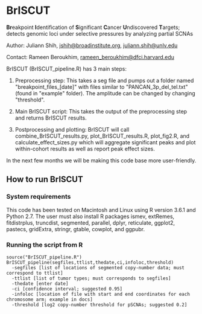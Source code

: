 # BrISCUT
**Br**eakpoint **I**dentification of **S**ignificant **C**ancer **U**ndiscovered **T**argets; detects genomic loci under selective pressures by analyzing partial SCNAs

Author: Juliann Shih, jshih@broadinstitute.org, juliann.shih@unlv.edu

Contact: Rameen Beroukhim, rameen_beroukhim@dfci.harvard.edu

BrISCUT (BrISCUT_pipeline.R) has 3 main steps:

1) Preprocessing step:
This takes a seg file and pumps out a folder named "breakpoint_files_[date]" with files similar to "PANCAN_3p_del_tel.txt" (found in "example" folder). The amplitude can be changed by changing "threshold".

2) Main BrISCUT script:
This takes the output of the preprocessing step and returns BrISCUT results.

3) Postprocessing and plotting:
BrISCUT will call combine_BrISCUT_results.py, plot_BrISCUT_results.R, plot_fig2.R, and calculate_effect_sizes.py which will aggregate significant peaks and plot within-cohort results as well as report peak effect sizes.

In the next few months we will be making this code base more user-friendly.

## How to run BrISCUT
### System requirements
This code has been tested on Macintosh and Linux using R version 3.6.1 and Python 2.7. The user must also install R packages ismev, extRemes, fitdistrplus, truncdist, segmented, parallel, dplyr, reticulate, ggplot2, pastecs, gridExtra, stringr, gtable, cowplot, and ggpubr.

### Running the script from R

```
source("BrISCUT_pipeline.R")
BrISCUT_pipeline(segfiles,ttlist,thedate,ci,infoloc,threshold)
  -segfiles [list of locations of segmented copy-number data; must correspond to ttlist]
  -ttlist [list of tumor types; must corresponds to segfiles]
  -thedate [enter date]
  -ci [confidence interval; suggested 0.95]
  -infoloc [location of file with start and end coordinates for each chromosome arm; example in docs]
  -threshold [log2 copy-number threshold for pSCNAs; suggested 0.2]
```


